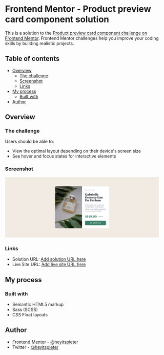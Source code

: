 # Frontend Mentor - Product preview card component solution

This is a solution to the [Product preview card component challenge on Frontend Mentor](https://www.frontendmentor.io/challenges/product-preview-card-component-GO7UmttRfa). Frontend Mentor challenges help you improve your coding skills by building realistic projects.

## Table of contents

- [Overview](#overview)
  - [The challenge](#the-challenge)
  - [Screenshot](#screenshot)
  - [Links](#links)
- [My process](#my-process)
  - [Built with](#built-with)
- [Author](#author)

## Overview

### The challenge

Users should be able to:

- View the optimal layout depending on their device's screen size
- See hover and focus states for interactive elements

### Screenshot

![](./screenshot.png)

### Links

- Solution URL: [Add solution URL here](https://www.frontendmentor.io/solutions/product-preview-card-component-W7ItXAaQ82)
- Live Site URL: [Add live site URL here](https://product-preview-card.vercel.app/)

## My process

### Built with

- Semantic HTML5 markup
- Sass (SCSS)
- CSS Float layouts

## Author

- Frontend Mentor - [@heyitspieter](https://www.frontendmentor.io/profile/heyitspieter)
- Twitter - [@heyitspieter](https://www.twitter.com/heyitspieter)
